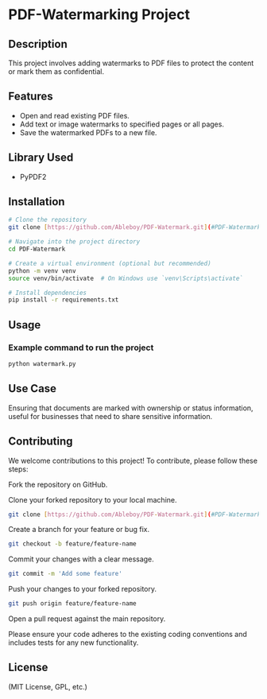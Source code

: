 # PDF-Watermarking Project

## Description
This project involves adding watermarks to PDF files to protect the content or mark them as confidential.

## Features
- Open and read existing PDF files.
- Add text or image watermarks to specified pages or all pages.
- Save the watermarked PDFs to a new file.

## Library Used
- PyPDF2

## Installation

```bash
# Clone the repository
git clone [https://github.com/Ableboy/PDF-Watermark.git](#PDF-Watermark)

# Navigate into the project directory
cd PDF-Watermark

# Create a virtual environment (optional but recommended)
python -m venv venv
source venv/bin/activate  # On Windows use `venv\Scripts\activate`

# Install dependencies
pip install -r requirements.txt
```
## Usage

### Example command to run the project
```bash 
python watermark.py 
```
## Use Case

Ensuring that documents are marked with ownership or status information, useful for businesses that need to share sensitive information.

## Contributing

We welcome contributions to this project! To contribute, please follow these steps:

Fork the repository on GitHub.

Clone your forked repository to your local machine.
```bash
git clone [https://github.com/Ableboy/PDF-Watermark.git](#PDF-Watermark)
```
Create a branch for your feature or bug fix.
```bash
git checkout -b feature/feature-name
```
Commit your changes with a clear message.
```bash
git commit -m 'Add some feature'
```
Push your changes to your forked repository.
```bash
git push origin feature/feature-name
```
Open a pull request against the main repository.

Please ensure your code adheres to the existing coding conventions and includes tests for any new functionality.

## License
(MIT License, GPL, etc.)
